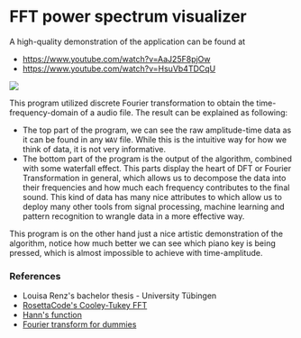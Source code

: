 # FFT power spectrum visualizer

A high-quality demonstration of the application can be found at 
- https://www.youtube.com/watch?v=AaJ25F8pjOw
- https://www.youtube.com/watch?v=HsuVb4TDCqU

![](data/output-opt.gif)

This program utilized discrete Fourier transformation to obtain the time-frequency-domain of a audio file. The result
can be explained as following:

- The top part of the program, we can see the raw amplitude-time data as it can be found in any `WAV` file. While this is the 
  intuitive way for how we think of  data, it is not very informative.
- The bottom part of the program is the output of the algorithm, combined with some waterfall effect. This parts display the 
heart of DFT or Fourier Transformation in general, which allows us to decompose the data into their frequencies and how much each 
frequency contributes to the final sound. This kind of data has many nice attributes to which allow us to deploy many other tools
  from signal processing, machine learning and pattern recognition to wrangle data in a more effective way.
  
This program is on the other hand just a nice artistic demonstration of the algorithm, notice how much better we can see which piano key 
is being pressed, which is almost impossible to achieve with time-amplitude.

### References
- Louisa Renz's bachelor thesis - University Tübingen
- [RosettaCode's Cooley-Tukey FFT](https://rosettacode.org/wiki/Fast_Fourier_transform)
- [Hann's function](https://en.wikipedia.org/wiki/Hann_function)
- [Fourier transform for dummies](https://math.stackexchange.com/questions/1002/fourier-transform-for-dummies)